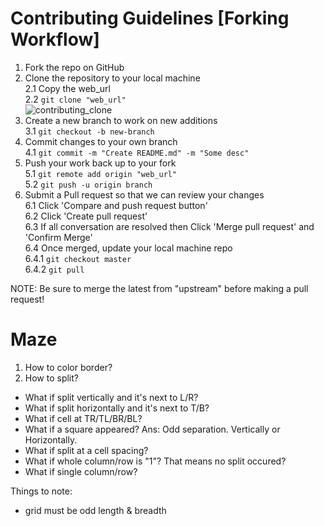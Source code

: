 # Contributing Guidelines [Forking Workflow]
1. Fork the repo on GitHub    
2. Clone the repository to your local machine     
2.1 Copy the web_url  
2.2 `git clone "web_url"`  
![contributing_clone](https://user-images.githubusercontent.com/48362970/93743747-2e5b1f00-fc23-11ea-9d90-8a286888296a.png)    
3. Create a new branch to work on new additions  
3.1 `git checkout -b new-branch`    
4. Commit changes to your own branch    
4.1 `git commit -m "Create README.md" -m "Some desc"`    
5. Push your work back up to your fork  
5.1 `git remote add origin "web_url"`  
5.2 `git push -u origin branch`    
6. Submit a Pull request so that we can review your changes  
6.1 Click 'Compare and push request button'  
6.2 Click 'Create pull request'  
6.3 If all conversation are resolved then Click 'Merge pull request' and 'Confirm Merge'  
6.4 Once merged, update your local machine repo  
6.4.1 `git checkout master`  
6.4.2 `git pull`  

NOTE: Be sure to merge the latest from "upstream" before making a pull request!

# Maze

1. How to color border? 
2. How to split?
- What if split vertically and it's next to L/R?
- What if split horizontally and it's next to T/B?
- What if cell at TR/TL/BR/BL? 
- What if a square appeared? 
Ans: Odd separation. Vertically or Horizontally.
- What if split at a cell spacing?
- What if whole column/row is "1"? That means no split occured?
- What if single column/row?

Things to note:
- grid must be odd length & breadth
